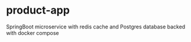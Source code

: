 # product-app
SpringBoot microservice with redis cache and Postgres database backed with docker compose 
